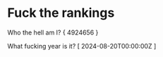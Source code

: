# Fuck the rankings

Who the hell am I?
{ 4924656 }

What fucking year is it?
[ 2024-08-20T00:00:00Z ]
